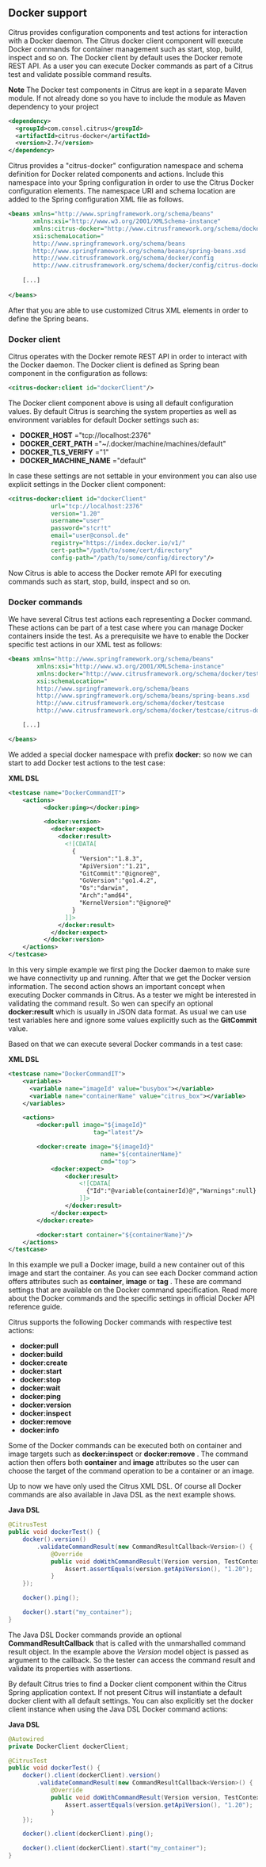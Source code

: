 ## Docker support

Citrus provides configuration components and test actions for interaction with a Docker daemon. The Citrus docker client component will execute Docker commands for container management such as start, stop, build, inspect and so on. The Docker client by default uses the Docker remote REST API. As a user you can execute Docker commands as part of a Citrus test and validate possible command results.

**Note**
The Docker test components in Citrus are kept in a separate Maven module. If not already done so you have to include the module as Maven dependency to your project

```xml
<dependency>
  <groupId>com.consol.citrus</groupId>
  <artifactId>citrus-docker</artifactId>
  <version>2.7</version>
</dependency>
```

Citrus provides a "citrus-docker" configuration namespace and schema definition for Docker related components and actions. Include this namespace into your Spring configuration in order to use the Citrus Docker configuration elements. The namespace URI and schema location are added to the Spring configuration XML file as follows.

```xml
<beans xmlns="http://www.springframework.org/schema/beans"
       xmlns:xsi="http://www.w3.org/2001/XMLSchema-instance"
       xmlns:citrus-docker="http://www.citrusframework.org/schema/docker/config"
       xsi:schemaLocation="
       http://www.springframework.org/schema/beans 
       http://www.springframework.org/schema/beans/spring-beans.xsd
       http://www.citrusframework.org/schema/docker/config
       http://www.citrusframework.org/schema/docker/config/citrus-docker-config.xsd">
       
    [...]
    
</beans>
```

After that you are able to use customized Citrus XML elements in order to define the Spring beans.

### Docker client

Citrus operates with the Docker remote REST API in order to interact with the Docker daemon. The Docker client is defined as Spring bean component in the configuration as follows:

```xml
<citrus-docker:client id="dockerClient"/>
```

The Docker client component above is using all default configuration values. By default Citrus is searching the system properties as well as environment variables for default Docker settings such as:

*  **DOCKER_HOST** ="tcp://localhost:2376"
*  **DOCKER_CERT_PATH** ="~/.docker/machine/machines/default"
*  **DOCKER_TLS_VERIFY** ="1"
*  **DOCKER_MACHINE_NAME** ="default"

In case these settings are not settable in your environment you can also use explicit settings in the Docker client component:

```xml
<citrus-docker:client id="dockerClient"
            url="tcp://localhost:2376"
            version="1.20"
            username="user"
            password="s!cr!t"
            email="user@consol.de"
            registry="https://index.docker.io/v1/"
            cert-path="/path/to/some/cert/directory"
            config-path="/path/to/some/config/directory"/>
```

Now Citrus is able to access the Docker remote API for executing commands such as start, stop, build, inspect and so on.

### Docker commands

We have several Citrus test actions each representing a Docker command. These actions can be part of a test case where you can manage Docker containers inside the test. As a prerequisite we have to enable the Docker specific test actions in our XML test as follows:

```xml
<beans xmlns="http://www.springframework.org/schema/beans"
        xmlns:xsi="http://www.w3.org/2001/XMLSchema-instance"
        xmlns:docker="http://www.citrusframework.org/schema/docker/testcase"
        xsi:schemaLocation="
        http://www.springframework.org/schema/beans
        http://www.springframework.org/schema/beans/spring-beans.xsd
        http://www.citrusframework.org/schema/docker/testcase
        http://www.citrusframework.org/schema/docker/testcase/citrus-docker-testcase.xsd">

    [...]

</beans>
```

We added a special docker namespace with prefix **docker:** so now we can start to add Docker test actions to the test case:

**XML DSL** 

```xml
<testcase name="DockerCommandIT">
    <actions>
          <docker:ping></docker:ping>

          <docker:version>
            <docker:expect>
              <docker:result>
                <![CDATA[
                  {
                    "Version":"1.8.3",
                    "ApiVersion":"1.21",
                    "GitCommit":"@ignore@",
                    "GoVersion":"go1.4.2",
                    "Os":"darwin",
                    "Arch":"amd64",
                    "KernelVersion":"@ignore@"
                  }
                ]]>
              </docker:result>
            </docker:expect>
          </docker:version>
    </actions>
</testcase>
```

In this very simple example we first ping the Docker daemon to make sure we have connectivity up and running. After that we get the Docker version information. The second action shows an important concept when executing Docker commands in Citrus. As a tester we might be interested in validating the command result. So wen can specify an optional **docker:result** which is usually in JSON data format. As usual we can use test variables here and ignore some values explicitly such as the **GitCommit** value.

Based on that we can execute several Docker commands in a test case:

**XML DSL** 

```xml
<testcase name="DockerCommandIT">
    <variables>
      <variable name="imageId" value="busybox"></variable>
      <variable name="containerName" value="citrus_box"></variable>
    </variables>

    <actions>
        <docker:pull image="${imageId}"
                        tag="latest"/>

        <docker:create image="${imageId}"
                          name="${containerName}"
                          cmd="top">
            <docker:expect>
                <docker:result>
                    <![CDATA[
                      {"Id":"@variable(containerId)@","Warnings":null}
                    ]]>
                </docker:result>
            </docker:expect>
        </docker:create>

        <docker:start container="${containerName}"/>
    </actions>
</testcase>
```

In this example we pull a Docker image, build a new container out of this image and start the container. As you can see each Docker command action offers attributes such as **container**, **image** or **tag** . These are command settings that are available on the Docker command specification. Read more about the Docker commands and the specific settings in official Docker API reference guide.

Citrus supports the following Docker commands with respective test actions:

*  **docker:pull** 
*  **docker:build** 
*  **docker:create** 
*  **docker:start** 
*  **docker:stop** 
*  **docker:wait** 
*  **docker:ping** 
*  **docker:version** 
*  **docker:inspect** 
*  **docker:remove** 
*  **docker:info** 

Some of the Docker commands can be executed both on container and image targets such as **docker:inspect** or **docker:remove** . The command action then offers both **container** and **image** attributes so the user can choose the target of the command operation to be a container or an image.

Up to now we have only used the Citrus XML DSL. Of course all Docker commands are also available in Java DSL as the next example shows.

**Java DSL** 

```java
@CitrusTest
public void dockerTest() {
    docker().version()
        .validateCommandResult(new CommandResultCallback<Version>() {
            @Override
            public void doWithCommandResult(Version version, TestContext context) {
                Assert.assertEquals(version.getApiVersion(), "1.20");
            }
    });

    docker().ping();

    docker().start("my_container");
}
```

The Java DSL Docker commands provide an optional **CommandResultCallback** that is called with the unmarshalled command result object. In the example above the *Version* model object is passed as argument to the callback. So the tester can access the command result and validate its properties with assertions.

By default Citrus tries to find a Docker client component within the Citrus Spring application context. If not present Citrus will instantiate a default docker client with all default settings. You can also explicitly set the docker client instance when using the Java DSL Docker command actions:

**Java DSL** 

```java
@Autowired
private DockerClient dockerClient;

@CitrusTest
public void dockerTest() {
    docker().client(dockerClient).version()
        .validateCommandResult(new CommandResultCallback<Version>() {
            @Override
            public void doWithCommandResult(Version version, TestContext context) {
                Assert.assertEquals(version.getApiVersion(), "1.20");
            }
    });

    docker().client(dockerClient).ping();

    docker().client(dockerClient).start("my_container");
}
```


